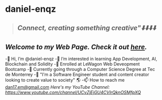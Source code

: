 # daniel-enqz
>## _**Connect, creating something creative"⬇️⬇️⬇️⬇️**_


## _*Welcome to my Web Page. Check it out [here](https://daniel-enqzm.github.io/daniel-enqz/).*_ 

-👋 Hi, I’m @daniel-enqz
-👀 I’m interested in learning App Development, AI, Blockchain and Solidity
-🚃 Enrolled at LeWagon Web Deveopment Bootcamp
-💞 Currently going through a Computer Science Degree at Tec de Monterrey
-🌱 "I'm a Software Engineer student and content creator looking to create value to society" 🌎
-📫 How to reach me dan17.em@gmail.com
*Here's my YouTube Channel: https://www.youtube.com/channel/UCvZjEjGU4CVIrQknOSMfpXQ*
